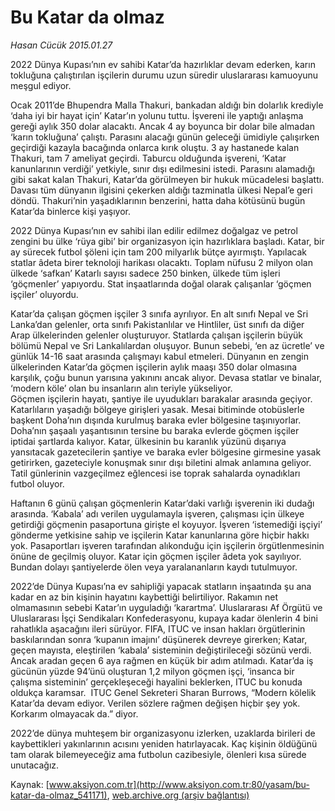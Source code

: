 # Bu Katar da olmaz

*Hasan Cücük 2015.01.27*

<div class="pNewsDetailMainContent" itemprop="articleBody">
 <p>
  2022 Dünya Kupası’nın ev sahibi Katar’da hazırlıklar devam ederken, karın tokluğuna çalıştırılan işçilerin durumu uzun süredir uluslararası kamuoyunu meşgul ediyor.
 </p>
 <p>
  Ocak 2011’de Bhupendra Malla Thakuri, bankadan aldığı bin dolarlık krediyle ‘daha iyi bir hayat için’ Katar’ın yolunu tuttu. İşvereni ile yaptığı anlaşma gereği aylık 350 dolar alacaktı. Ancak 4 ay boyunca bir dolar bile almadan ‘karın tokluğuna’ çalıştı. Parasını alacağı günün geleceği ümidiyle çalışırken geçirdiği kazayla bacağında onlarca kırık oluştu. 3 ay hastanede kalan Thakuri, tam 7 ameliyat geçirdi. Taburcu olduğunda işvereni, ‘Katar kanunlarının verdiği’ yetkiyle, sınır dışı edilmesini istedi. Parasını alamadığı gibi sakat kalan Thakuri, Katar’da görülmeyen bir hukuk mücadelesi başlattı. Davası tüm dünyanın ilgisini çekerken aldığı tazminatla ülkesi Nepal’e geri döndü. Thakuri’nin yaşadıklarının benzerini, hatta daha kötüsünü bugün Katar’da binlerce kişi yaşıyor.
 </p>
 <p>
  2022 Dünya Kupası’nın ev sahibi ilan edilir edilmez doğalgaz ve petrol zengini bu ülke ‘rüya gibi’ bir organizasyon için hazırlıklara başladı. Katar, bir ay sürecek futbol şöleni için tam 200 milyarlık bütçe ayırmıştı. Yapılacak statlar âdeta birer teknoloji harikası olacaktı. Toplam nüfusu 2 milyon olan ülkede ‘safkan’ Katarlı sayısı sadece 250 binken, ülkede tüm işleri ‘göçmenler’ yapıyordu. Stat inşaatlarında doğal olarak çalışanlar ‘göçmen işçiler’ oluyordu.
 </p>
 <p>
  Katar’da çalışan göçmen işçiler 3 sınıfa ayrılıyor. En alt sınıfı Nepal ve Sri Lanka’dan gelenler, orta sınıfı Pakistanlılar ve Hintliler, üst sınıfı da diğer Arap ülkelerinden gelenler oluşturuyor. Statlarda çalışan işçilerin büyük bölümü Nepal ve Sri Lankalılardan oluşuyor. Bunun sebebi, ‘en az ücretle’ ve günlük 14-16 saat arasında çalışmayı kabul etmeleri. Dünyanın en zengin ülkelerinden Katar’da göçmen işçilerin aylık maaşı 350 dolar olmasına karşılık, çoğu bunun yarısına yakınını ancak alıyor. Devasa statlar ve binalar, ‘modern köle’ olan bu insanların alın teriyle yükseliyor.
  <br/>
  Göçmen işçilerin hayatı, şantiye ile uyudukları barakalar arasında geçiyor. Katarlıların yaşadığı bölgeye girişleri yasak. Mesai bitiminde otobüslerle başkent Doha’nın dışında kurulmuş baraka evler bölgesine taşınıyorlar. Doha’nın şaşaalı yaşantısının tersine bu baraka evlerde göçmen işçiler iptidai şartlarda kalıyor. Katar, ülkesinin bu karanlık yüzünü dışarıya yansıtacak gazetecilerin şantiye ve baraka evler bölgesine girmesine yasak getirirken, gazeteciyle konuşmak sınır dışı biletini almak anlamına geliyor. Tatil günlerinin vazgeçilmez eğlencesi ise toprak sahalarda oynadıkları futbol oluyor.
 </p>
 <p>
  Haftanın 6 günü çalışan göçmenlerin Katar’daki varlığı işverenin iki dudağı arasında. ‘Kabala’ adı verilen uygulamayla işveren, çalışması için ülkeye getirdiği göçmenin pasaportuna girişte el koyuyor. İşveren ‘istemediği işçiyi’ gönderme yetkisine sahip ve işçilerin Katar kanunlarına göre hiçbir hakkı yok. Pasaportları işveren tarafından alıkonduğu için işçilerin örgütlenmesinin önüne de geçilmiş oluyor. Katar için göçmen işçiler âdeta yok sayılıyor. Bundan dolayı şantiyelerde ölen veya yaralananların kaydı tutulmuyor.
 </p>
 <p>
  2022’de Dünya Kupası’na ev sahipliği yapacak statların inşaatında şu ana kadar en az bin kişinin hayatını kaybettiği belirtiliyor. Rakamın net olmamasının sebebi Katar’ın uyguladığı ‘karartma’. Uluslararası Af Örgütü ve Uluslararası İşçi Sendikaları Konfederasyonu, kupaya kadar ölenlerin 4 bini rahatlıkla aşacağını ileri sürüyor. FIFA, ITUC ve insan hakları örgütlerinin baskılarından sonra ‘kupanın imajını’ düşünerek devreye girerken; Katar, geçen mayısta, eleştirilen ‘kabala’ sisteminin değiştirileceği sözünü verdi. Ancak aradan geçen 6 aya rağmen en küçük bir adım atılmadı. Katar’da iş gücünün yüzde 94’ünü oluşturan 1,2 milyon göçmen işçi, ‘insanca bir çalışma sisteminin’ gerçekleşeceği hayalini beklerken, ITUC bu konuda oldukça karamsar.  ITUC Genel Sekreteri Sharan Burrows, “Modern kölelik Katar’da devam ediyor. Verilen sözlere rağmen değişen hiçbir şey yok. Korkarım olmayacak da.” diyor.
 </p>
 <p>
  2022’de dünya muhteşem bir organizasyonu izlerken, uzaklarda birileri de kaybettikleri yakınlarının acısını yeniden hatırlayacak. Kaç kişinin öldüğünü tam olarak bilemeyeceğiz ama futbolun cazibesiyle, ölenleri kısa sürede unutacağız.
 </p>
</div>


Kaynak: [www.aksiyon.com.tr](http://www.aksiyon.com.tr:80/yasam/bu-katar-da-olmaz_541171), [web.archive.org (arşiv bağlantısı)](http://web.archive.org/web/20150413053705/http://www.aksiyon.com.tr:80/yasam/bu-katar-da-olmaz_541171)

